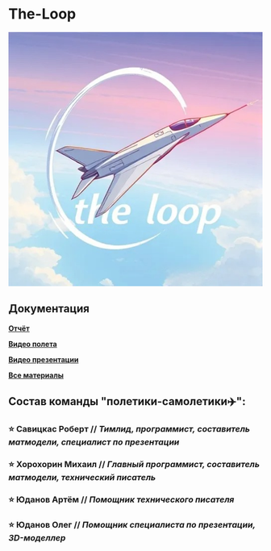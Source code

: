 # The-Loop
![](https://github.com/mikhailkhorokhorin/the-loop/blob/main/logo.jpg)

## Документация

**[Отчёт](https://docs.google.com/document/d/1YOa7Vb-dy4ITkdo1S_XU8oyxZ8B7VwaamRjzumE0iCY/edit?usp=drive_link)**

**[Видео полета](https://drive.google.com/file/d/1UG1_AyKPj89UuKMyS7cArfod-T1VRg9u/view?usp=drive_link)**

**[Видео презентации](https://drive.google.com/file/d/1UhbVxc2bLMwrtAi6rtLI065WA0XQ4Cur/view?usp=drive_link)**

**[Все материалы](https://drive.google.com/drive/folders/1lQSb-RxLD-x_GAeThgyGfu_ynbY8XCji?usp=drive_link)**

## Состав команды "полетики-самолетики✈️":
### ⭐ Савицкас Роберт // *Тимлид, программист, составитель матмодели, специалист по презентации*
### ⭐ Хорохорин Михаил // *Главный программист, составитель матмодели, технический писатель*
### ⭐ Юданов Артём // *Помощник технического писателя*
### ⭐ Юданов Олег // *Помощник специалиста по презентации, 3D-моделлер*
